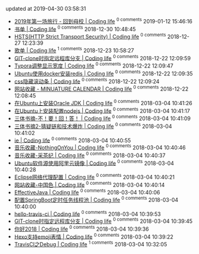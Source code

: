 updated at 2019-04-30 03:58:31
- [2019年第一场旅行 - 回到母校 | Coding life](https://github.com/jwenjian/jwenjian.github.io/issues/26)  <sup>0 comments</sup>   2019-01-12 15:46:16 
- [书单 | Coding life](https://github.com/jwenjian/jwenjian.github.io/issues/25)  <sup>0 comments</sup>   2018-12-30 10:48:45 
- [HSTS(HTTP Strict Transport Security) | Coding life](https://github.com/jwenjian/jwenjian.github.io/issues/24)  <sup>0 comments</sup>   2018-12-27 12:23:39 
- [歌单 | Coding life](https://github.com/jwenjian/jwenjian.github.io/issues/23)  <sup>1 comments</sup>   2018-12-23 10:58:27 
- [GIT-clone时指定远程库分支 | Coding life](https://github.com/jwenjian/jwenjian.github.io/issues/22)  <sup>0 comments</sup>   2018-12-22 12:09:59 
- [Typora调整显示宽度 | Coding life](https://github.com/jwenjian/jwenjian.github.io/issues/21)  <sup>0 comments</sup>   2018-12-22 12:09:47 
- [Ubuntu使用docker安装redis | Coding life](https://github.com/jwenjian/jwenjian.github.io/issues/20)  <sup>0 comments</sup>   2018-12-22 12:09:35 
- [css隐藏滚动条 | Coding life](https://github.com/jwenjian/jwenjian.github.io/issues/19)  <sup>0 comments</sup>   2018-12-22 12:09:24 
- [网站收藏 - MINUATURE CALENDAR | Coding life](https://github.com/jwenjian/jwenjian.github.io/issues/18)  <sup>0 comments</sup>   2018-12-22 12:08:45 
- [在Ubuntu上安装Oracle JDK | Coding life](https://github.com/jwenjian/jwenjian.github.io/issues/17)  <sup>0 comments</sup>   2018-03-04 10:41:26 
- [在Ubuntu上安装配置nodejs | Coding life](https://github.com/jwenjian/jwenjian.github.io/issues/16)  <sup>0 comments</sup>   2018-03-04 10:41:17 
- [三体书摘-不！要！回！答！ | Coding life](https://github.com/jwenjian/jwenjian.github.io/issues/15)  <sup>0 comments</sup>   2018-03-04 10:41:09 
- [三体书摘2-猜疑链和技术爆炸 | Coding life](https://github.com/jwenjian/jwenjian.github.io/issues/14)  <sup>0 comments</sup>   2018-03-04 10:41:02 
- [ie | Coding life](https://github.com/jwenjian/jwenjian.github.io/issues/13)  <sup>0 comments</sup>   2018-03-04 10:40:55 
- [音乐收藏-NothingOnYou | Coding life](https://github.com/jwenjian/jwenjian.github.io/issues/12)  <sup>0 comments</sup>   2018-03-04 10:40:46 
- [音乐收藏-采茶纪 | Coding life](https://github.com/jwenjian/jwenjian.github.io/issues/11)  <sup>0 comments</sup>   2018-03-04 10:40:37 
- [Ubuntu软件源使用阿里云镜像 | Coding life](https://github.com/jwenjian/jwenjian.github.io/issues/10)  <sup>0 comments</sup>   2018-03-04 10:40:28 
- [Eclipse网络代理配置 | Coding life](https://github.com/jwenjian/jwenjian.github.io/issues/9)  <sup>0 comments</sup>   2018-03-04 10:40:21 
- [网站收藏-中国色 | Coding life](https://github.com/jwenjian/jwenjian.github.io/issues/8)  <sup>0 comments</sup>   2018-03-04 10:40:14 
- [EffectiveJava | Coding life](https://github.com/jwenjian/jwenjian.github.io/issues/7)  <sup>0 comments</sup>   2018-03-04 10:40:06 
- [配置SpringBoot定时任务线程池 | Coding life](https://github.com/jwenjian/jwenjian.github.io/issues/6)  <sup>0 comments</sup>   2018-03-04 10:40:00 
- [hello-travis-ci | Coding life](https://github.com/jwenjian/jwenjian.github.io/issues/5)  <sup>0 comments</sup>   2018-03-04 10:39:53 
- [GIT-clone时指定远程库分支 | Coding life](https://github.com/jwenjian/jwenjian.github.io/issues/4)  <sup>0 comments</sup>   2018-03-04 10:39:45 
- [你好2018 | Coding life](https://github.com/jwenjian/jwenjian.github.io/issues/3)  <sup>0 comments</sup>   2018-03-04 10:39:36 
- [Hexo支持emoji表情 | Coding life](https://github.com/jwenjian/jwenjian.github.io/issues/2)  <sup>0 comments</sup>   2018-03-04 10:39:22 
- [TravisCI之Debug | Coding life](https://github.com/jwenjian/jwenjian.github.io/issues/1)  <sup>1 comments</sup>   2018-03-04 10:32:05 
